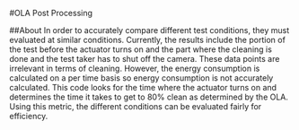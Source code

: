 #OLA Post Processing

##About
In order to accurately compare different test conditions, they must evaluated at similar conditions. Currently, the results include the portion of the test before
the actuator turns on and the part where the cleaning is done and the test taker has to shut off the camera. These data points are irrelevant in terms of cleaning. 
However, the energy consumption is calculated on a per time basis so energy consumption is not accurately calculated. This code looks for the time where the actuator turns 
on and determines the time it takes to get to 80% clean as determined by the OLA. Using this metric, the different conditions can be evaluated fairly for efficiency.
